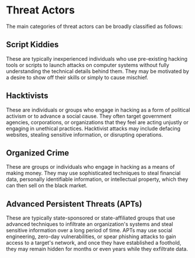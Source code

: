 # Threat Actors

The main categories of threat actors can be broadly classified as follows:

## Script Kiddies

These are typically inexperienced individuals who use pre-existing hacking tools or scripts to launch attacks on computer systems without fully understanding the technical details behind them. They may be motivated by a desire to show off their skills or simply to cause mischief.

## Hacktivists

These are individuals or groups who engage in hacking as a form of political activism or to advance a social cause. They often target government agencies, corporations, or organizations that they feel are acting unjustly or engaging in unethical practices. Hacktivist attacks may include defacing websites, stealing sensitive information, or disrupting operations.

## Organized Crime

These are groups or individuals who engage in hacking as a means of making money. They may use sophisticated techniques to steal financial data, personally identifiable information, or intellectual property, which they can then sell on the black market.

## Advanced Persistent Threats (APTs)

These are typically state-sponsored or state-affiliated groups that use advanced techniques to infiltrate an organization's systems and steal sensitive information over a long period of time. APTs may use social engineering, zero-day vulnerabilities, or spear phishing attacks to gain access to a target's network, and once they have established a foothold, they may remain hidden for months or even years while they exfiltrate data.
